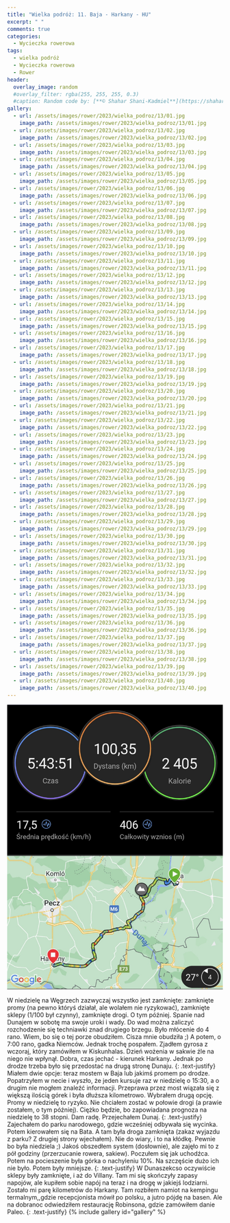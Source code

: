 ```yaml
---
title: "Wielka podróż: 11. Baja - Harkany - HU"
excerpt: " "
comments: true
categories:
  - Wycieczka rowerowa
tags:
  - wielka podróż
  - Wycieczka rowerowa
  - Rower
header:
  overlay_image: random
  #overlay_filter: rgba(255, 255, 255, 0.3)
  #caption: Random code by: [**© Shahar Shani-Kadmiel**](https://shaharkadmiel.github.io)"
gallery:
  - url: /assets/images/rower/2023/wielka_podroz/13/01.jpg
    image_path: /assets/images/rower/2023/wielka_podroz/13/01.jpg
  - url: /assets/images/rower/2023/wielka_podroz/13/02.jpg
    image_path: /assets/images/rower/2023/wielka_podroz/13/02.jpg
  - url: /assets/images/rower/2023/wielka_podroz/13/03.jpg
    image_path: /assets/images/rower/2023/wielka_podroz/13/03.jpg
  - url: /assets/images/rower/2023/wielka_podroz/13/04.jpg
    image_path: /assets/images/rower/2023/wielka_podroz/13/04.jpg
  - url: /assets/images/rower/2023/wielka_podroz/13/05.jpg
    image_path: /assets/images/rower/2023/wielka_podroz/13/05.jpg
  - url: /assets/images/rower/2023/wielka_podroz/13/06.jpg
    image_path: /assets/images/rower/2023/wielka_podroz/13/06.jpg
  - url: /assets/images/rower/2023/wielka_podroz/13/07.jpg
    image_path: /assets/images/rower/2023/wielka_podroz/13/07.jpg
  - url: /assets/images/rower/2023/wielka_podroz/13/08.jpg
    image_path: /assets/images/rower/2023/wielka_podroz/13/08.jpg
  - url: /assets/images/rower/2023/wielka_podroz/13/09.jpg
    image_path: /assets/images/rower/2023/wielka_podroz/13/09.jpg
  - url: /assets/images/rower/2023/wielka_podroz/13/10.jpg
    image_path: /assets/images/rower/2023/wielka_podroz/13/10.jpg
  - url: /assets/images/rower/2023/wielka_podroz/13/11.jpg
    image_path: /assets/images/rower/2023/wielka_podroz/13/11.jpg
  - url: /assets/images/rower/2023/wielka_podroz/13/12.jpg
    image_path: /assets/images/rower/2023/wielka_podroz/13/12.jpg
  - url: /assets/images/rower/2023/wielka_podroz/13/13.jpg
    image_path: /assets/images/rower/2023/wielka_podroz/13/13.jpg
  - url: /assets/images/rower/2023/wielka_podroz/13/14.jpg
    image_path: /assets/images/rower/2023/wielka_podroz/13/14.jpg
  - url: /assets/images/rower/2023/wielka_podroz/13/15.jpg
    image_path: /assets/images/rower/2023/wielka_podroz/13/15.jpg
  - url: /assets/images/rower/2023/wielka_podroz/13/16.jpg
    image_path: /assets/images/rower/2023/wielka_podroz/13/16.jpg
  - url: /assets/images/rower/2023/wielka_podroz/13/17.jpg
    image_path: /assets/images/rower/2023/wielka_podroz/13/17.jpg
  - url: /assets/images/rower/2023/wielka_podroz/13/18.jpg
    image_path: /assets/images/rower/2023/wielka_podroz/13/18.jpg
  - url: /assets/images/rower/2023/wielka_podroz/13/19.jpg
    image_path: /assets/images/rower/2023/wielka_podroz/13/19.jpg
  - url: /assets/images/rower/2023/wielka_podroz/13/20.jpg
    image_path: /assets/images/rower/2023/wielka_podroz/13/20.jpg
  - url: /assets/images/rower/2023/wielka_podroz/13/21.jpg
    image_path: /assets/images/rower/2023/wielka_podroz/13/21.jpg
  - url: /assets/images/rower/2023/wielka_podroz/13/22.jpg
    image_path: /assets/images/rower/2023/wielka_podroz/13/22.jpg
  - url: /assets/images/rower/2023/wielka_podroz/13/23.jpg
    image_path: /assets/images/rower/2023/wielka_podroz/13/23.jpg
  - url: /assets/images/rower/2023/wielka_podroz/13/24.jpg
    image_path: /assets/images/rower/2023/wielka_podroz/13/24.jpg
  - url: /assets/images/rower/2023/wielka_podroz/13/25.jpg
    image_path: /assets/images/rower/2023/wielka_podroz/13/25.jpg
  - url: /assets/images/rower/2023/wielka_podroz/13/26.jpg
    image_path: /assets/images/rower/2023/wielka_podroz/13/26.jpg
  - url: /assets/images/rower/2023/wielka_podroz/13/27.jpg
    image_path: /assets/images/rower/2023/wielka_podroz/13/27.jpg
  - url: /assets/images/rower/2023/wielka_podroz/13/28.jpg
    image_path: /assets/images/rower/2023/wielka_podroz/13/28.jpg
  - url: /assets/images/rower/2023/wielka_podroz/13/29.jpg
    image_path: /assets/images/rower/2023/wielka_podroz/13/29.jpg
  - url: /assets/images/rower/2023/wielka_podroz/13/30.jpg
    image_path: /assets/images/rower/2023/wielka_podroz/13/30.jpg
  - url: /assets/images/rower/2023/wielka_podroz/13/31.jpg
    image_path: /assets/images/rower/2023/wielka_podroz/13/31.jpg
  - url: /assets/images/rower/2023/wielka_podroz/13/32.jpg
    image_path: /assets/images/rower/2023/wielka_podroz/13/32.jpg
  - url: /assets/images/rower/2023/wielka_podroz/13/33.jpg
    image_path: /assets/images/rower/2023/wielka_podroz/13/33.jpg
  - url: /assets/images/rower/2023/wielka_podroz/13/34.jpg
    image_path: /assets/images/rower/2023/wielka_podroz/13/34.jpg
  - url: /assets/images/rower/2023/wielka_podroz/13/35.jpg
    image_path: /assets/images/rower/2023/wielka_podroz/13/35.jpg
  - url: /assets/images/rower/2023/wielka_podroz/13/36.jpg
    image_path: /assets/images/rower/2023/wielka_podroz/13/36.jpg
  - url: /assets/images/rower/2023/wielka_podroz/13/37.jpg
    image_path: /assets/images/rower/2023/wielka_podroz/13/37.jpg
  - url: /assets/images/rower/2023/wielka_podroz/13/38.jpg
    image_path: /assets/images/rower/2023/wielka_podroz/13/38.jpg
  - url: /assets/images/rower/2023/wielka_podroz/13/39.jpg
    image_path: /assets/images/rower/2023/wielka_podroz/13/39.jpg
  - url: /assets/images/rower/2023/wielka_podroz/13/40.jpg
    image_path: /assets/images/rower/2023/wielka_podroz/13/40.jpg
---
```

![mapka](/assets/images/rower/2023/wielka_podroz/13/mapka.png)

W niedzielę na Węgrzech zazwyczaj wszystko jest zamknięte: zamknięte promy (na pewno któryś działał, ale wolałem nie ryzykować), zamknięte sklepy (1/100 był czynny), zamknięte drogi. O tym później. Spanie nad Dunajem w sobotę ma swoje uroki i wady. Do wad można zaliczyć rozchodzenie się techniawki znad drugiego brzegu. Było młócenie do 4 rano. Wiem, bo się o tej porze obudziłem. Cisza mnie obudziła ;) A potem, o 7:00 rano, gadka Niemców. Jednak trochę pospałem. Zjadłem gyrosa z wczoraj, który zamówiłem w Kiskunhalas. Dzień wożenia w sakwie źle na niego nie wpłynął. Dobra, czas jechać - kierunek Harkany. Jednak po drodze trzeba było się przedostać na drugą stronę Dunaju.
{: .text-justify}
Miałem dwie opcje: teraz mostem w Baja lub jakimś promem po drodze. Popatrzyłem w necie i wyszło, że jeden kursuje raz w niedzielę o 15:30, a o drugim nie mogłem znaleźć informacji. Przeprawa przez most wiązała się z większą ilością górek i była dłuższa kilometrowo. Wybrałem drugą opcję. Promy w niedzielę to ryzyko. Nie chciałem zostać w połowie drogi (a prawie zostałem, o tym później). Ciężko będzie, bo zapowiadana prognoza na niedzielę to 38 stopni. Dam radę. Przejechałem Dunaj. 
{: .text-justify}
Zajechałem do parku narodowego, gdzie wcześniej odbywała się wycinka. Potem kierowałem się na Bata. A tam była droga zamknięta (zakaz wyjazdu z parku? Z drugiej strony wjechałem). Nie do wiary, i to na kłódkę. Pewnie bo była niedziela ;) Jakoś obszedłem system (dosłownie), ale zajęło mi to z pół godziny (przerzucanie rowera, sakiew). Poczułem się jak uchodźca. Potem na pocieszenie była górka o nachyleniu 10%. Na szczęście dużo ich nie było. Potem były mniejsze. 
{: .text-justify}
W Dunaszekcso oczywiście sklepy były zamknięte, i aż do Villany. Tam mi się skończyły zapasy napojów, ale kupiłem sobie napój na teraz i na drogę w jakiejś lodziarni. Zostało mi parę kilometrów do Harkany. Tam rozbiłem namiot na kempingu termalnym,,gdzie recepcjonista mówił po polsku, a jutro pójdę na basen. Ale na dobranoc odwiedziłem restaurację Robinsona, gdzie zamówiłem danie Paleo.
{: .text-justify}
{% include gallery id="gallery" %}
